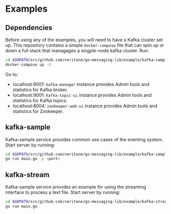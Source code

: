 # Examples

## Dependencies

Before using any of the examples, you will need to have a Kafka cluster set up. This repository contains a simple `docker-compose` file that can spin up or down a full stack that managages a singple-node kafka cluster. Run:

```bash
cd $GOPATH/src/github.com/veritone/go-messaging-lib/example/kafka-sample/
docker-compose up -d
```

Go to:

* localhost:9001: `kafka-manager` instance provides Admin tools and statistics for Kafka broker.
* localhost:9001: `kafka-topic-ui` instance provides Admin tools and statistics for Kafka topics.
* localhost:8004: `zookeeper-web-ui` instance provides Admin tools and statistics for Zookeeper.

## kafka-sample

Kafka-sample service provides common use cases of the eventing system. Start server by running:

```bash
cd $GOPATH/src/github.com/veritone/go-messaging-lib/example/kafka-sample/
go run main.go -p <port>
```

## kafka-stream

Kafka-sample service provides an example for using the streaming interface to process a text file. Start server by running:

```bash
cd $GOPATH/src/github.com/veritone/go-messaging-lib/example/kafka-stream/
go run main.go
```
